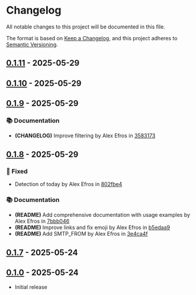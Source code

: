 # Changelog

All notable changes to this project will be documented in this file.

The format is based on [Keep a Changelog](https://keepachangelog.com/en/1.1.0/),
and this project adheres to [Semantic Versioning](https://semver.org/spec/v2.0.0.html).

## [0.1.11] - 2025-05-29

[0.1.11]: https://github.com///compare/v0.1.10..v0.1.11
[8f2b410]: https://github.com///commit/8f2b4101367e852c5cac5e892de054326daca032
[a864d8e]: https://github.com///commit/a864d8e3b50f225277e830683dbfb75d570ee6e9

## [0.1.10] - 2025-05-29

[0.1.10]: https://github.com///compare/v0.1.9..v0.1.10
[ff23b56]: https://github.com///commit/ff23b565f5ed900b8af5e0ffd1ce7a7fa99c32c7

## [0.1.9] - 2025-05-29

### 📚 Documentation

- **(CHANGELOG)** Improve filtering by Alex Efros in [3583173]

[0.1.9]: https://github.com///compare/v0.1.8..v0.1.9
[abe9760]: https://github.com///commit/abe9760ca021de1841805213fe9e37ed80b32574
[3583173]: https://github.com///commit/3583173bdb8979150738a594ee1b946f5ecf2afc
[3a8976e]: https://github.com///commit/3a8976e2f636700f5876511aaf9d67af2ff0da3a

## [0.1.8] - 2025-05-29

### 🐛 Fixed

- Detection of today by Alex Efros in [802fbe4]

### 📚 Documentation

- **(README)** Add comprehensive documentation with usage examples by Alex Efros in [7bbb046]
- **(README)** Improve links and fix emoji by Alex Efros in [b5edaa9]
- **(README)** Add SMTP_FROM by Alex Efros in [3e4ca4f]

[0.1.8]: https://github.com///compare/v0.1.7..v0.1.8
[36466dd]: https://github.com///commit/36466dd5afacc22ea338ad91f47662adc6d4dfaa
[b728be0]: https://github.com///commit/b728be09c91bc577320f93574f494197e07f45cc
[b740635]: https://github.com///commit/b7406351425f89116f18073b538480f0407d2613
[ade5571]: https://github.com///commit/ade557190dfcdc913077dfc86118392108cc3574
[bac569c]: https://github.com///commit/bac569c9358caeb28e2198b4fe9625ba0bc02742
[53b00ed]: https://github.com///commit/53b00ed6afe7d5fd54a04342058d47a8267fca0a
[802fbe4]: https://github.com///commit/802fbe405f097ccce1ec55119a86a15d04ddb116
[1349f8b]: https://github.com///commit/1349f8b848681ee92044350046c7ff4d0e882817
[5b21d63]: https://github.com///commit/5b21d635ee8d9adc0cc24a5181ee4502032706eb
[9a611fd]: https://github.com///commit/9a611fdf02f1bcc858c4599120f1e76ee4364602
[1956770]: https://github.com///commit/1956770f937766040f1af64c4daaedf1f9dda460
[4e8405e]: https://github.com///commit/4e8405e42f2a0b2e664a46d40ce8609fd742ade1
[373f3e5]: https://github.com///commit/373f3e5e3ef6ca26450d0b3a879905b72a53958d
[d5c3ef9]: https://github.com///commit/d5c3ef96df69a310a88a13321a6e6c5a41d36644
[7bbb046]: https://github.com///commit/7bbb0467f665bf62761742d6819d36589760076b
[b5edaa9]: https://github.com///commit/b5edaa9ab5aa61c9a9b33b002d968de7cea60176
[3e4ca4f]: https://github.com///commit/3e4ca4f55327e13129b3f4e230100c5df2b8108c
[ebe9cfc]: https://github.com///commit/ebe9cfc194202565a6b8b574e2c7e490f542969d
[6fde39c]: https://github.com///commit/6fde39cec0b0fe46c0d0ec09a8c648541f2d63a3
[febdebd]: https://github.com///commit/febdebd9f80b1234fe18c5ecb7a03f978c428d4c
[41db7d4]: https://github.com///commit/41db7d47a0b7801fc0eb2f979c192d9a1dda4605

## [0.1.7] - 2025-05-24

[0.1.7]: https://github.com///compare/v0.1.0..v0.1.7
[43ac50d]: https://github.com///commit/43ac50d161bef57b753e47f0520b798c52b8ecdd
[ecd147a]: https://github.com///commit/ecd147a6f04df042dbe4c3195cbb64f459b3187e
[ee465a1]: https://github.com///commit/ee465a175805ef1ea9176a200ab81faf26a3f324
[f3bfbc1]: https://github.com///commit/f3bfbc1d1399ba32728328be9911042a004cfc84
[f704d3a]: https://github.com///commit/f704d3ade70ad96bc75620adb3ca6a5f71c493c6
[4711c51]: https://github.com///commit/4711c51379bd75dfde372646e5b92ab5cce828bf
[cb8bef9]: https://github.com///commit/cb8bef9dd5c25fdd5cd0a7a436bb92d89ebca8e1

## [0.1.0] - 2025-05-24

- Initial release

[0.1.0]: https://github.com///compare/%40%7B10year%7D..v0.1.0
[56ad2b1]: https://github.com///commit/56ad2b155443daa51bcd7a521ba3e9db7702bb0f
[3e95996]: https://github.com///commit/3e95996d6f2a25f07d91a012fcd5f82da70c465b
[d6abb32]: https://github.com///commit/d6abb32babdc35880666560d70c3ca74deb59eb2
[aac56aa]: https://github.com///commit/aac56aa7989f80cfbb65b19c38ba324c8e811444
[5b98263]: https://github.com///commit/5b98263d6ef3461bab29dae8dec26107a0b77ea1
[80cfd64]: https://github.com///commit/80cfd6454a74295a5a30bf0cb3bd06e4625876a2
[f4c8962]: https://github.com///commit/f4c8962b3c9b22f2d50ed858246b4725eebbf852
[6d2bf87]: https://github.com///commit/6d2bf87526661315632a35e0534fd4f928a6cbde
[2b66503]: https://github.com///commit/2b66503358e844c80981f50e540e4a70aded83d4
[fa26462]: https://github.com///commit/fa264628ef01e54da7c4df3bd0bb6554a9e2d830
[5beba8d]: https://github.com///commit/5beba8d91f7380ec6697197e004d410ee4b44432
[e220143]: https://github.com///commit/e2201433b3ed03003d47f07ba72f32ac4d93f390
[17c7c2b]: https://github.com///commit/17c7c2bc3783474cb7c86ec6fa3597e7ddccb6e9
[221e9ff]: https://github.com///commit/221e9ff220d98d20d6c576c96b88b53c272e6009
[3504c3f]: https://github.com///commit/3504c3ff7a7f9d74600c73f4bb2f6612293de4c1
[2b0775d]: https://github.com///commit/2b0775d8ece3026ec10262b4e1e5270e92e69f7b
[fe7d8c5]: https://github.com///commit/fe7d8c5e39852d754eac8b657c15d38458e6d90e
[cf376ef]: https://github.com///commit/cf376efd38a3dc097a7bda9e57eed1b59389815d
[fbb99fb]: https://github.com///commit/fbb99fbbfd3f0ddf5853d6846a1bbb6984327204
[9a66f35]: https://github.com///commit/9a66f357bd76758e993e2f5f7b2f157da6dae5f7
[0aede78]: https://github.com///commit/0aede78dd8b319ace9f6da1ca928da875ebed0df
[9e90d57]: https://github.com///commit/9e90d57a7163dd69f6407616dc5239df86cf3700
[ef291b5]: https://github.com///commit/ef291b5299c1d76840deb57460e3ca6bbb4a4ae1

<!-- generated by git-cliff -->
